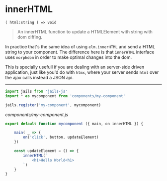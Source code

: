 # innerHTML 
``` ( html:string ) => void ```
> An innerHTML function to update a HTMLElement with string with dom diffing.

In practice that's the same idea of using `elm.innerHTML` and send a HTML string to your component. The difference here is that `innerHTML` interface uses `morphdom` in order to make optimal changes into the dom.

This is specially usefull if you are dealing with an server-side driven application, just like you'd do with `htmx`, where your server sends `html` over the ajax calls instead a JSON api.

---

```js
import jails from 'jails-js'
import * as mycomponent from 'components/my-component'

jails.register('my-component', mycomponent)
```

*components/my-component.js*

```js
export default function mycomponent ({ main, on innerHTML }) {

    main( _ => {
        on('click', button, updateElement)
    })

    const updateElement = () => {
        innerHTML(`
            <h1>Hello World<h1>
        `)
    }
}
```